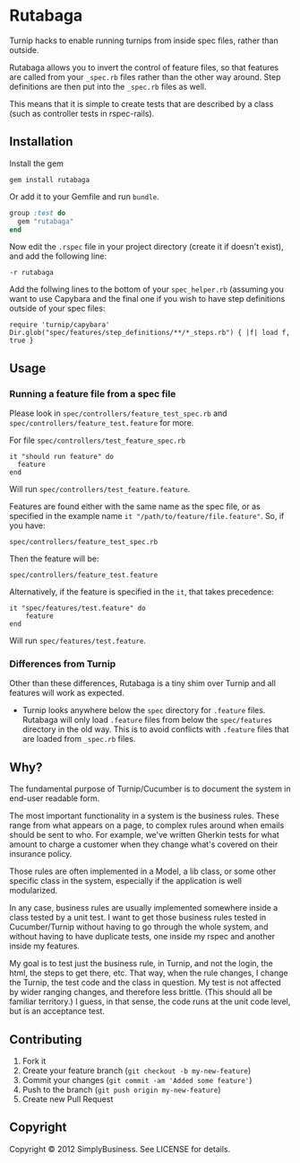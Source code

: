 # Rutabaga

Turnip hacks to enable running turnips from inside spec files, rather than outside.

Rutabaga allows you to invert the control of feature files, so that features are called from your `_spec.rb` files rather than the other way around. Step definitions are then put into the `_spec.rb` files as well.

This means that it is simple to create tests that are described by a class (such as controller tests in rspec-rails).

## Installation

Install the gem

```
gem install rutabaga
```

Or add it to your Gemfile and run `bundle`.

``` ruby
group :test do
  gem "rutabaga"
end
```

Now edit the `.rspec` file in your project directory (create it if doesn't
exist), and add the following line:

```
-r rutabaga
```

Add the follwing lines to the bottom of your `spec_helper.rb` (assuming you want to use Capybara and the final one if you wish to have step definitions outside of your spec files:

```
require 'turnip/capybara'
Dir.glob("spec/features/step_definitions/**/*_steps.rb") { |f| load f, true }
```

## Usage

### Running a feature file from a spec file

Please look in `spec/controllers/feature_test_spec.rb` and `spec/controllers/feature_test.feature` for more.

For file `spec/controllers/test_feature_spec.rb`

```
it "should run feature" do
  feature
end
```

Will run `spec/controllers/test_feature.feature`.

Features are found either with the same name as the spec file, or as specified in the example name `it "/path/to/feature/file.feature"`. So, if you have:

`spec/controllers/feature_test_spec.rb`

Then the feature will be:

`spec/controllers/feature_test.feature`

Alternatively, if the feature is specified in the `it`, that takes precedence:

```
it "spec/features/test.feature" do
    feature
end
```

Will run `spec/features/test.feature`.

### Differences from Turnip

Other than these differences, Rutabaga is a tiny shim over Turnip and all features will work as expected.

* Turnip looks anywhere below the `spec` directory for `.feature` files. Rutabaga will only load `.feature` files from below the `spec/features` directory in the old way. This is to avoid conflicts with `.feature` files that are loaded from `_spec.rb` files.

## Why?

The fundamental purpose of Turnip/Cucumber is to document the system in end-user readable form.

The most important functionality in a system is the business rules. These range from what appears on a page, to complex rules around when emails should be sent to who. For example, we've written Gherkin tests for what amount to charge a customer when they change what's covered on their insurance policy.

Those rules are often implemented in a Model, a lib class, or some other specific class in the system, especially if the application is well modularized.

In any case, business rules are usually implemented somewhere inside a class tested by a unit test. I want to get those business rules tested in Cucumber/Turnip without having to go through the whole system, and without having to have duplicate tests, one inside my rspec and another inside my features.

My goal is to test just the business rule, in Turnip, and not the login, the html, the steps to get there, etc. That way, when the rule changes, I change the Turnip, the test code and the class in question. My test is not affected by wider ranging changes, and therefore less brittle. (This should all be familiar territory.) I guess, in that sense, the code runs at the unit code level, but is an acceptance test.

## Contributing

1. Fork it
2. Create your feature branch (`git checkout -b my-new-feature`)
3. Commit your changes (`git commit -am 'Added some feature'`)
4. Push to the branch (`git push origin my-new-feature`)
5. Create new Pull Request

## Copyright

Copyright © 2012 SimplyBusiness. See LICENSE for details.
